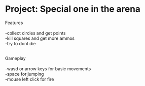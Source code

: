 <h1>Project: Special one in the arena</h1>

Features<br><br>
-collect circles and get points<br>
-kill squares and get more ammos<br>
-try to dont die<br>
<br>

Gameplay<br><br>
-wasd or arrow keys for basic movements<br>
-space for jumping<br>
-mouse left click for fire<br>
